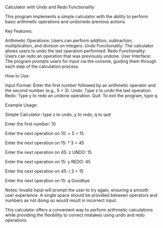 Calculator with Undo and Redo Functionality

This program implements a simple calculator with the ability to perform basic arithmetic operations and undo/redo previous actions.

Key Features:

Arithmetic Operations: Users can perform addition, subtraction, multiplication, and division on integers.
Undo Functionality: The calculator allows users to undo the last operation performed.
Redo Functionality: Users can redo an operation that was previously undone.
User Interface: The program prompts users for input via the console, guiding them through each step of the calculation process.


How to Use:

Input Format: Enter the first number followed by an arithmetic operator and the second number (e.g., 5 + 3).
Undo: Type z to undo the last operation.
Redo: Type y to redo an undone operation.
Quit: To exit the program, type q.


Example Usage:

Simple Calculator: type z to undo, y to redo, q to quit

Enter the first number: 10

Enter the next operation on 10: + 5
= 15

Enter the next operation on 15: * 3
= 45

Enter the next operation on 45: z
UNDO: 15

Enter the next operation on 15: y
REDO: 45

Enter the next operation on 45: / 3
= 15

Enter the next operation on 15: q
Goodbye

Notes:
Invalid input will prompt the user to try again, ensuring a smooth user experience.
A single space should be provided between operators and numbers as not doing so would result in incorrect input.

This calculator offers a convenient way to perform arithmetic calculations while providing the flexibility to correct mistakes using undo and redo operations
